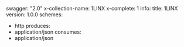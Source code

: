 swagger: "2.0"
x-collection-name: 1LINX
x-complete: 1
info:
  title: 1LINX
  version: 1.0.0
schemes:
- http
produces:
- application/json
consumes:
- application/json